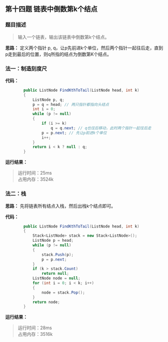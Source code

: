 ## 第十四题 链表中倒数第k个结点

### 题目描述

> 输入一个链表，输出该链表中倒数第k个结点。

**思路：** 定义两个指针 p, q，让p先前进k个单位，然后两个指针一起往后走，直到p走到最后的位置，则q所指的结点为倒数第K个结点。

### 法一：制造刻度尺

**代码：** 

```C#
        public ListNode FindKthToTail(ListNode head, int k)
        {
            ListNode p, q;
            p = q = head; // 两只指针都指向头结点
            int i = 0;
            while (p != null)
            {
                if (i >= k)
                    q = q.next; // q也往后移动，此时两个指针一起往后走
                p = p.next; // 先让p前进k个单位
                i++;
            }
            return i < k ? null : q;
        }
```
**运行结果：** 

> 运行时间：25ms   
占用内存：3524k

### 法二：栈

**思路：** 先将链表所有结点入栈，然后出栈k个结点即可。

**代码：** 

```C#
        public ListNode FindKthToTail(ListNode head, int k)
        {
            Stack<ListNode> stack = new Stack<ListNode>();
            ListNode p = head;
            while (p != null)
            {
                stack.Push(p);
                p = p.next;
            }
            if (k > stack.Count)
                return null;
            ListNode node = null;
            for (int i = 0; i < k; i++)
            {
                node = stack.Pop();
            }
            return node;
        }
```

**运行结果：** 

> 运行时间：28ms   
占用内存：3516k
